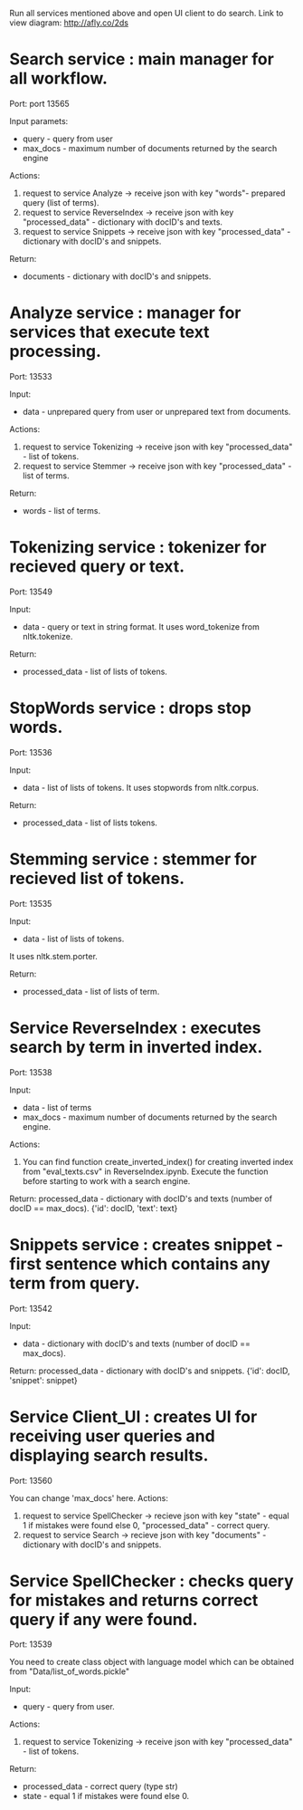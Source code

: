 Run all services mentioned above and open UI client to do search. 
Link to view diagram: http://afly.co/2ds

# Search service : main manager for all workflow.
Port: port 13565

Input paramets: 
- query - query from user
- max_docs - maximum number of documents returned by the search engine  

Actions:
1. request to service Analyze -> receive json with key "words"- prepared query (list of terms).
2. request to service ReverseIndex -> receive json with key "processed_data" - dictionary with docID's and texts.
3. request to service Snippets -> receive json with key "processed_data" - dictionary with docID's and snippets.  

Return: 
- documents - dictionary with docID's and snippets.

# Analyze service : manager for services that execute text processing. 
Port: 13533

Input:
- data - unprepared query from user or unprepared text from documents.

Actions:  
  1. request to service Tokenizing -> receive json with key "processed_data" - list of tokens.
  2. request to service Stemmer -> receive json with key "processed_data" - list of terms.

Return:
- words - list of terms.

# Tokenizing service : tokenizer for recieved query or text.
Port: 13549

Input: 
- data - query or text in string format. 
It uses word_tokenize from nltk.tokenize.

Return:
- processed_data - list of lists of tokens.

# StopWords service : drops stop words.
Port: 13536

Input: 
- data - list of lists of tokens. 
It uses stopwords from nltk.corpus.

Return:
- processed_data - list of lists tokens.

# Stemming service : stemmer for recieved list of tokens.
Port: 13535

Input: 
- data - list of lists of tokens. 

It uses nltk.stem.porter.

Return:
- processed_data - list of lists of term.

# Service ReverseIndex : executes search by term in inverted index.
Port: 13538

Input: 
 - data - list of terms
 - max_docs - maximum number of documents returned by the search engine. 

Actions:  
  1. You can find function create_inverted_index() for creating inverted index from "eval_texts.csv" in ReverseIndex.ipynb. 
  Execute the function before starting to work with a search engine.

Return: processed_data - dictionary with docID's and texts (number of docID == max_docs). {'id': docID, 'text': text}

# Snippets service : creates snippet - first sentence which contains any term from query.
Port: 13542

Input: 
- data - dictionary with docID's and texts (number of docID == max_docs).

Return: processed_data - dictionary with docID's and snippets. {'id': docID, 'snippet': snippet}

# Service Client_UI : creates UI for receiving user queries and displaying search results.
Port: 13560

You can change 'max_docs' here.
Actions: 
  1. request to service SpellChecker -> recieve json with key "state" - equal 1 if mistakes were found else 0, 
  "processed_data" - correct query.
  2. request to service Search -> recieve json with key "documents" - dictionary with docID's and snippets.
  
# Service SpellChecker : checks query for mistakes and returns correct query if any were found.
Port: 13539

You need to create class object with language model which can be obtained from "Data/list_of_words.pickle"

Input: 
- query - query from user. 

Actions: 
  1. request to service Tokenizing ->  receive json with key "processed_data" - list of tokens.
  
Return:
- processed_data - correct query (type str)
- state - equal 1 if mistakes were found else 0.
